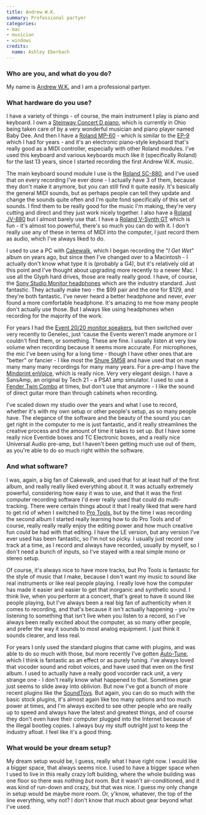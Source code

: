 ```yaml
---
title: Andrew W.K.
summary: Professional partyer
categories:
- mac
- musician
- windows
credits:
  name: Ashley Eberbach
---
```


### Who are you, and what do you do?

My name is [Andrew W.K.](http://www.andrewwk.com/ "Andrew's website.") and I am a professional partyer.

### What hardware do you use?

I have a variety of things - of course, the main instrument I play is piano and keyboard. I own a [Steinway Concert D piano][concert-grand-model-d], which is currently in Ohio being taken care of by a very wonderful musician and piano player named Baby Dee. And then I have a [Roland MP-60][mp-60] - which is similar to the [EP-9][] which I had for years - and it's an electronic piano-style keyboard that's really good as a MIDI controller, especially with other Roland modules. I've used this keyboard and various keyboards much like it (specifically Roland) for the last 13 years, since I started recording the first Andrew W.K. music.

The main keyboard sound module I use is the [Roland SC-880][sc-880], and I've used that on every recording I've ever done - I actually have 3 of them, because they don't make it anymore, but you can still find it quite easily. It's basically the general MIDI sounds, but as perhaps people can tell they update and change the sounds quite often and I'm quite fond specifically of this set of sounds. I find them to be really good for the music I'm making, they're very cutting and direct and they just work nicely together. I also have a [Roland JV-880][jv-880] but I almost barely use that. I have a [Roland V-Synth GT][v-synth-gt] which is fun - it's almost too powerful, there's so much you can do with it. I don't really use any of these in terms of MIDI into the computer, I just record them as audio, which I've always liked to do.

I used to use a PC with [Cakewalk][], which I began recording the "*I Get Wet*" album on years ago, but since then I've changed over to a Macintosh - I actually don't know what type it is (probably a G4), but it's relatively old at this point and I've thought about upgrading more recently to a newer Mac. I use all the Glyph hard drives, those are really really good. I have, of course, the [Sony Studio Monitor headphones][mdr-xd100] which are the industry standard. Just fantastic. They actually make two - the $99 pair and the one for $129, and they're both fantastic. I've never heard a better headphone and never, *ever* found a more comfortable headphone. It's amazing to me how many people don't actually use those. But I always like using headphones when recording for the majority of the work.

For years I had the [Event 20/20 monitor speakers][20-20], but then switched over very recently to Genelec, just 'cause the Events weren't made anymore or I couldn't find them, or something. These are fine. I usually listen at very low volume when recording because it seems more accurate. For microphones, the mic I've been using for a long time - though I have other ones that are "better" or fancier - I like most the [Shure SM58][sm58] and have used that on many many many many recordings for many many years. For a pre-amp I have the [Mindprint enVoice][envoice], which is really nice. Very very elegant design. I have a SansAmp, an original by Tech 21 - a PSA1 amp simulator. I used to use a [Fender Twin Combo][super-sonic-twin-combo] at times, but don't use that anymore - I like the sound of direct guitar more than through cabinets when recording.

I've scaled down my studio over the years and what I use to record, whether it's with my own setup or other people's setup, as so many people have. The elegance of the software and the beauty of the sound you can get right in the computer to me is just fantastic, and it really streamlines the creative process and the amount of time it takes to set up. But I have some really nice Eventide boxes and TC Electronic boxes, and a really nice Universal Audio pre-amp, but I haven't been getting much use out of them, as you're able to do so much right within the software.

### And what software?

I was, again, a big fan of Cakewalk, and used that for at least half of the first album, and really really liked everything about it. It was actually extremely powerful, considering how easy it was to use, and that it was the first computer recording software I'd ever really used that could do multi-tracking. There were certain things about it that I really liked that were hard to get rid of when I switched to [Pro Tools][pro-tools-le], but by the time I was recording the second album I started really learning how to do Pro Tools and of course, really really really enjoy the editing power and how much creative fun could be had with that editing. I have the LE version, but any version I've ever used has been fantastic, so I'm not so picky. I usually just record one track at a time, as I record and always have recorded, usually by myself, so I don't need a bunch of inputs, so I've stayed with a real simple mono or stereo setup.

Of course, it's always nice to have more tracks, but Pro Tools is fantastic for the style of music that I make, because I don't want my music to sound like real instruments or like real people playing. I really love how the computer has made it easier and easier to get that inorganic and synthetic sound. I think live, when you perform at a concert, that's great to have it sound like people playing, but I've always been a real big fan of authenticity when it comes to recording, and that's because it isn't actually happening - you're listening to something that isn't live when you listen to a record, so I've always been really excited about the computer, as so many other people, and prefer the way it sounds to most analog equipment. I just think it sounds clearer, and less real.

For years I only used the standard plugins that came with plugins, and was able to do so much with those, but more recently I've gotten [Auto-Tune][], which I think is fantastic as an effect or as purely tuning. I've always loved that vocoder sound and robot voices, and have used that even on the first album. I used to actually have a really good vocorder rack unit, a very strange one - I don't really know what happened to that. Sometimes gear just seems to slide away into oblivion. But now I've got a bunch of more recent plugins like the [SoundToys][]. But again, you can do so much with the basic stock plugins, it's almost again like too many options and too much power at times, and I'm always excited to see other people who are really up to speed and always have the latest and greatest things, and of course they don't even have their computer plugged into the Internet because of the illegal bootleg copies. I always buy my stuff outright just to keep the industry afloat. I feel like it's a good thing.

### What would be your dream setup?

My dream setup would be, I guess, really what I have right now. I would like a bigger space, that always seems nice. I used to have a bigger space when I used to live in this really crazy loft building, where the whole building was one floor so there was nothing *but* room. But it wasn't air-conditioned, and it was kind of run-down and crazy, but that was nice. I guess my only change in setup would be maybe more room. Or, y'know, whatever, the top of the line everything, why not? I don't know that much about gear beyond what I've used.

[20-20]: https://www.cnet.com/products/event-20-20-speakers/ "Field monitor speakers."
[concert-grand-model-d]: https://www.steinway.com/pianos/steinway/grand/model-d/ "A fancy piano."
[envoice]: http://www.steamingaudio.myzen.co.uk/gear_pages/envoice.shtml "A pre-amp."
[ep-9]: http://www.sonicstate.com/synth/roland_ep-9/ "A digital piano."
[jv-880]: http://www.vintagesynth.com/roland/jv880.php "A rack-mounted sound module."
[mdr-xd100]: https://www.amazon.com/Sony-MDR-XD100-Headphones-Discontinued-Manufacturer/dp/B0007N55NM "Studio headphones."
[mp-60]: http://www.rolandus.com/products/details/476 "A digital piano."
[sc-880]: http://www.synthmania.com/SC-880.htm "A 64-voice sound module."
[sm58]: http://www.shure.com/americas/products/microphones/sm/sm58-vocal-microphone "A vocal microphone."
[super-sonic-twin-combo]: https://www.fender.com/series/super-sonic/super-sonic-twin-combo-blacksilver-120v/ "A guitar amp."
[v-synth-gt]: http://www.rolandus.com/products/details/847 "A synthesizer."
[auto-tune]: https://en.wikipedia.org/wiki/Auto-Tune "An audio processor that alters voice pitches."
[cakewalk]: https://en.wikipedia.org/wiki/Cakewalk_(sequencer) "A music sequencer program."
[pro-tools-le]: https://en.wikipedia.org/wiki/Pro_Tools#Pro_Tools_LE_systems "Music creation software."
[soundtoys]: https://www.soundtoys.com/ "A collection of audio plugins."
